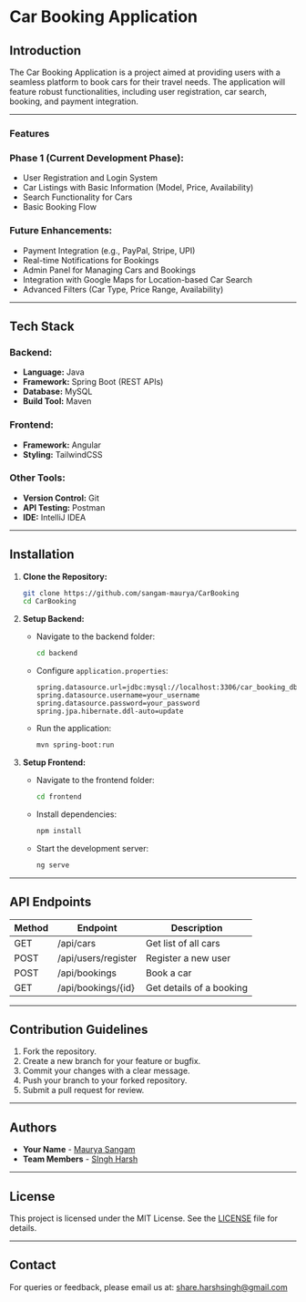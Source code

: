 # Car Booking Application

## Introduction

The Car Booking Application is a project aimed at providing users with a seamless platform to book cars for their travel needs. The application will feature robust functionalities, including user registration, car search, booking, and payment integration.

---

### Features

### Phase 1 (Current Development Phase):

- User Registration and Login System
- Car Listings with Basic Information (Model, Price, Availability)
- Search Functionality for Cars
- Basic Booking Flow

### Future Enhancements:

- Payment Integration (e.g., PayPal, Stripe, UPI)
- Real-time Notifications for Bookings
- Admin Panel for Managing Cars and Bookings
- Integration with Google Maps for Location-based Car Search
- Advanced Filters (Car Type, Price Range, Availability)

---

## Tech Stack

### Backend:

- **Language:** Java
- **Framework:** Spring Boot (REST APIs)
- **Database:** MySQL
- **Build Tool:** Maven

### Frontend:

- **Framework:** Angular
- **Styling:** TailwindCSS

### Other Tools:

- **Version Control:** Git
- **API Testing:** Postman
- **IDE:** IntelliJ IDEA

---

## Installation

1. **Clone the Repository:**

   ```bash
   git clone https://github.com/sangam-maurya/CarBooking
   cd CarBooking
   ```

2. **Setup Backend:**

    - Navigate to the backend folder:
      ```bash
      cd backend
      ```
    - Configure `application.properties`:
      ```properties
      spring.datasource.url=jdbc:mysql://localhost:3306/car_booking_db
      spring.datasource.username=your_username
      spring.datasource.password=your_password
      spring.jpa.hibernate.ddl-auto=update
      ```
    - Run the application:
      ```bash
      mvn spring-boot:run
      ```

3. **Setup Frontend:**

    - Navigate to the frontend folder:
      ```bash
      cd frontend
      ```
    - Install dependencies:
      ```bash
      npm install
      ```
    - Start the development server:
      ```bash
      ng serve
      ```

---

## API Endpoints

| Method | Endpoint            | Description              |
| ------ | ------------------- | ------------------------ |
| GET    | /api/cars           | Get list of all cars     |
| POST   | /api/users/register | Register a new user      |
| POST   | /api/bookings       | Book a car               |
| GET    | /api/bookings/{id}  | Get details of a booking |

---

## Contribution Guidelines

1. Fork the repository.
2. Create a new branch for your feature or bugfix.
3. Commit your changes with a clear message.
4. Push your branch to your forked repository.
5. Submit a pull request for review.

---

## Authors

- **Your Name** - [Maurya Sangam](https://github.com/sangam-maurya)
- **Team Members** - [SIngh Harsh](https://github.com/harshsinghcs)
---

## License

This project is licensed under the MIT License. See the [LICENSE](LICENSE) file for details.

---

## Contact

For queries or feedback, please email us at: [share.harshsingh@gmail.com](mailto\:share.harshsingh@gmail.com)

